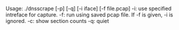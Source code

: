Usage: ./dnsscrape [-p] [-q] [-i iface] [-f file.pcap]
-i: use specified intreface for capture.
-f: run using saved pcap file.  If -f is given, -i is ignored.
-c: show section counts
-q: quiet
